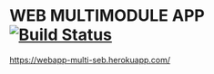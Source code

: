 # WEB MULTIMODULE APP[![Build Status](https://travis-ci.org/sebastyanpereira/maven-multimodules.svg?branch=master)](https://travis-ci.org/sebastyanpereira/maven-multimodules)
https://webapp-multi-seb.herokuapp.com/